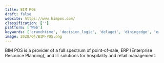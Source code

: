 ```yaml
---
title: BIM POS
draft: false 
website: https://www.bimpos.com/
classification: ['']
platform: ['Web']
keywords: ['crunchtime', 'decision_logic', 'delaget', 'diningedge', 'ezchef_software', 'hotschedules', 'kitchen_cut', 'labor_guru_web_scheduling', 'linga_pos', 'milagro', 'optimum_control', 'peachworks', 'qsronline', 'schedulefly', 'slickpos', 'torqus_restaurant_management', 'upserve', 'waitwhile', 'mengage']
image: 2020/04/BIM-POS.png
---
```

BIM POS is a provider of a full spectrum of point-of-sale, ERP (Enterprise Resource Planning), and IT solutions for hospitality and retail management.